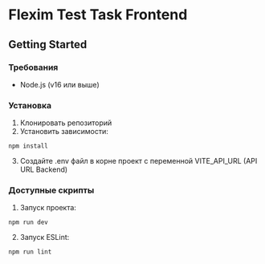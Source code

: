 # Flexim Test Task Frontend

## **Getting Started**

### **Требования**
- Node.js (v16 или выше)

### **Установка**

1. Клонировать репозиторий
2. Установить зависимости:
  ```
  npm install
  ```
3. Создайте .env файл в корне проект с переменной VITE_API_URL (API URL Backend)

### **Доступные скрипты**

1. Запуск проекта:
  ```
  npm run dev
  ```
2. Запуск ESLint:
  ```
  npm run lint
  ```

   